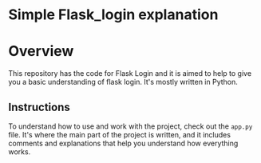 # Simple Flask_login explanation

# Overview

This repository has the code for Flask Login and it is aimed to help to give you a basic understanding of flask login. It's mostly written in Python.

## Instructions

To understand how to use and work with the project, check out the `app.py` file. It's where the main part of the project is written, and it includes comments and explanations that help you understand how everything works.

